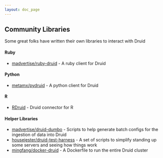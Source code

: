 ```yaml
---
layout: doc_page
---
```


Community Libraries
-------------------

Some great folks have written their own libraries to interact with Druid

#### Ruby

* [madvertise/ruby-druid](https://github.com/madvertise/ruby-druid) - A ruby client for Druid

#### Python

* [metamx/pydruid](https://github.com/metamx/pydruid) - A python client for Druid

#### R

-   [RDruid](https://github.com/metamx/RDruid) - Druid connector for R

#### Helper Libraries

* [madvertise/druid-dumbo](https://github.com/madvertise/druid-dumbo) - Scripts to help generate batch configs for the ingestion of data into Druid
* [housejester/druid-test-harness](https://github.com/housejester/druid-test-harness) - A set of scripts to simplify standing up some servers and seeing how things work
* [mingfang/docker-druid](https://github.com/mingfang/docker-druid) - A Dockerfile to run the entire Druid cluster

